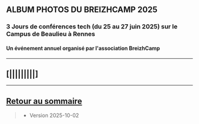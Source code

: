 ## ALBUM PHOTOS DU BREIZHCAMP 2025



### 3 Jours de conférences tech (du 25 au 27 juin 2025) sur le Campus de Beaulieu à Rennes

#### Un événement annuel organisé par l'association BreizhCamp


 
---

## [|||||||||] 
>

---

## [Retour au sommaire](https://dcn-prof.github.io/breizhdataclub/)
  
>

>  *  Version 2025-10-02
